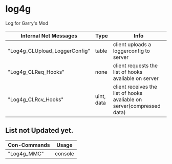 # log4g
Log for Garry's Mod

| Internal Net Messages      | Type |Info|
| ----------- | ----------- |-----------|
|"Log4g_CLUpload_LoggerConfig"|table|client uploads a loggerconfig to server|
|"Log4g_CLReq_Hooks"|none|client requests the list of hooks avaliable on server|
|"Log4g_CLRcv_Hooks"|uint, data|client receives the list of hooks avaliable on server(compressed data)|

## List not Updated yet.

| Con-Commands      | Usage |
| ----------- | ----------- |
| "Log4g_MMC"      | console       |
